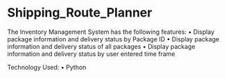 # Shipping_Route_Planner
The Inventory Management System has the following features:
• Display package information and delivery status by Package ID
• Display package information and delivery status of all packages
• Display package information and delivery status by user entered time frame

Technology Used:
• Python
 
